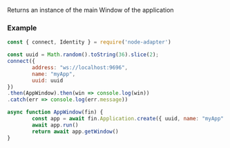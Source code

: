Returns an instance of the main Window of the application
### Example
```js
const { connect, Identity } = require('node-adapter')

const uuid = Math.random().toString(36).slice(2);
connect({
		address: "ws://localhost:9696",
		name: "myApp",
		uuid: uuid
})
.then(AppWindow).then(win => console.log(win))
.catch(err => console.log(err.message))

async function AppWindow(fin) {
		const app = await fin.Application.create({ uuid, name: "myApp" })
		await app.run()
		return await app.getWindow()
}
```
